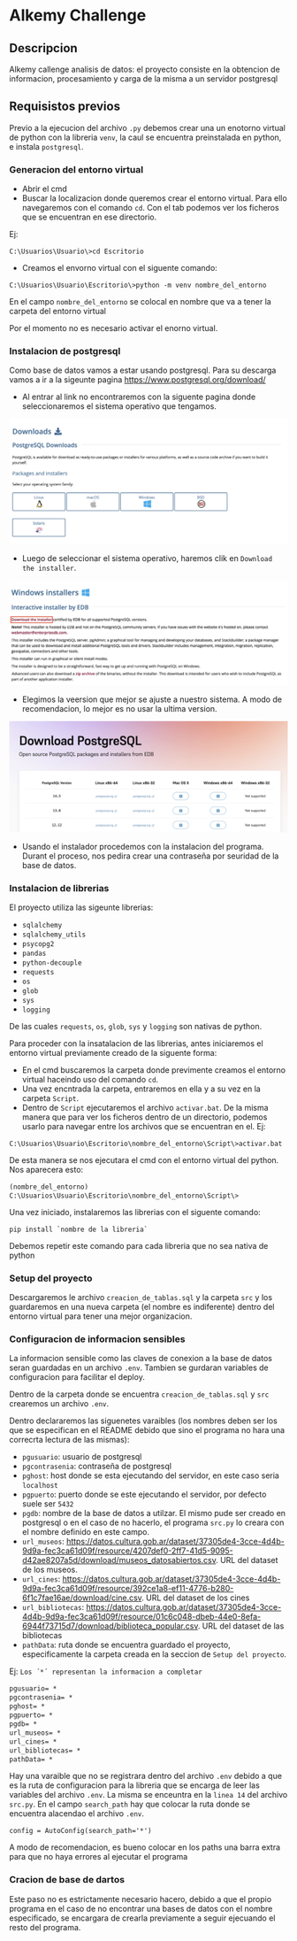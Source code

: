 # Alkemy Challenge

## Descripcion
Alkemy callenge analisis de datos: el proyecto consiste en la obtencion de informacion, procesamiento y carga de la misma a un servidor postgresql

## Requisistos previos
Previo a la ejecucion del archivo `.py` debemos crear una un enotorno virtual de python con la libreria `venv`, la caul se encuentra preinstalada en python, e instala `postgresql`.

### Generacion del entorno virtual
* Abrir el cmd
* Buscar la localizacion donde queremos crear el entorno virtual. Para ello navegaremos con el comando `cd`. Con el tab podemos ver los ficheros que se encuentran en ese directorio.

Ej:
```
C:\Usuarios\Usuario\>cd Escritorio
```
* Creamos el envorno virtual con el siguente comando:
```
C:\Usuarios\Usuario\Escritorio\>python -m venv nombre_del_entorno
```
En el campo `nombre_del_entorno` se colocal en nombre que va a tener la carpeta del entorno virtual

Por el momento no es necesario activar el enorno virtual.

### Instalacion de postgresql
Como base de datos vamos a estar usando postgresql. Para su descarga vamos a ir a la sigeunte pagina https://www.postgresql.org/download/

* Al entrar al link no encontraremos con la siguente pagina donde seleccionaremos el sistema operativo que tengamos.
<img src=imagenes\pg_descarga_1.png>

* Luego de seleccionar el sistema operativo, haremos clik en `Download the installer`.
<img src=imagenes\pg_descarga_2.png>

* Elegimos la veersion que mejor se ajuste a nuestro sistema. A modo de recomendacion, lo mejor es no usar la ultima version.
<img src=imagenes\pg_descarga_3.png>

* Usando el instalador procedemos con la instalacion del programa. Durant el proceso, nos pedira crear una contraseña por seuridad de la base de datos.

### Instalacion de librerias
El proyecto utiliza las sigeunte librerias:
* `sqlalchemy`
* `sqlalchemy_utils`
* `psycopg2`
* `pandas`
* `python-decouple`
* `requests`
* `os`
* `glob`
* `sys`
* `logging`

De las cuales `requests`, `os`, `glob`, `sys` y `logging` son nativas de python.

Para proceder con la insatalacion de las librerias, antes iniciaremos el entorno virtual previamente creado de la siguente forma:
* En el cmd buscaremos la carpeta donde previmente creamos el entorno virtual haceindo uso del comando `cd`.
* Una vez encntrada la carpeta, entraremos en ella y a su vez en la carpeta `Script`.
* Dentro de `Script` ejecutaremos el archivo `activar.bat`. De la misma manera que para ver los ficheros dentro de un directorio, podemos usarlo para navegar entre los archivos que se encuentran en el.
Ej:
```
C:\Usuarios\Usuario\Escritorio\nombre_del_entorno\Script\>activar.bat
```
De esta manera se nos ejecutara el cmd con el entorno virtual del python. Nos aparecera esto:
```
(nombre_del_entorno) C:\Usuarios\Usuario\Escritorio\nombre_del_entorno\Script\>
```
Una vez iniciado, instalaremos las librerias con el siguente comando:
```
pip install `nombre de la libreria`
```
Debemos repetir este comando para cada libreria que no sea nativa de python

### Setup del proyecto
Descargaremos le archivo `creacion_de_tablas.sql` y la carpeta `src` y los guardaremos en una nueva carpeta (el nombre es indiferente) dentro del entorno virtual para tener una mejor organizacion.

### Configuracion de informacion sensibles
La informacion sensible como las claves de conexion a la base de datos seran guardadas en un archivo `.env`. Tambien se gurdaran variables de configuracion para facilitar el deploy.

Dentro de la carpeta donde se encuentra `creacion_de_tablas.sql` y `src` crearemos un archivo `.env`. 

Dentro declararemos las siguenetes varaibles (los nombres deben ser los que se especifican en el README debido que sino el programa no hara una correcrta lectura de las mismas):
* `pgusuario`: usuario de postgresql
* `pgcontrasenia`: contraseña de postgresql
* `pghost`: host donde se esta ejecutando del servidor, en este caso seria `localhost`
* `pgpuerto`: puerto donde se este ejecutando el servidor, por defecto suele ser `5432`
* `pgdb`: nombre de la base de datos a utilzar. El mismo pude ser creado en postgresql o en el caso de no hacerlo, el programa `src.py` lo creara con el nombre definido en este campo.
* `url_museos`: https://datos.cultura.gob.ar/dataset/37305de4-3cce-4d4b-9d9a-fec3ca61d09f/resource/4207def0-2ff7-41d5-9095-d42ae8207a5d/download/museos_datosabiertos.csv. URL del dataset de los museos. 
* `url_cines`: https://datos.cultura.gob.ar/dataset/37305de4-3cce-4d4b-9d9a-fec3ca61d09f/resource/392ce1a8-ef11-4776-b280-6f1c7fae16ae/download/cine.csv. URL del dataset de los cines
* `url_bibliotecas`: https://datos.cultura.gob.ar/dataset/37305de4-3cce-4d4b-9d9a-fec3ca61d09f/resource/01c6c048-dbeb-44e0-8efa-6944f73715d7/download/biblioteca_popular.csv. URL del dataset de las bibliotecas
* `pathData`: ruta donde se encuentra guardado el proyecto, especificamente la carpeta creada en la seccion de `Setup del proyecto`.

Ej: `Los ´*´ representan la informacion a completar`
```
pgusuario= *
pgcontrasenia= *
pghost= *
pgpuerto= *
pgdb= *
url_museos= *
url_cines= *
url_bibliotecas= *
pathData= *
```
Hay una varaible que no se registrara dentro del archivo `.env` debido a que es la ruta de configuracion para la libreria que se encarga de leer las variables del archivo `.env`. La misma se enceuntra en la `linea 14` del archivo `src.py`. En el campo `search_path` hay que colocar la ruta donde se encuentra alacendao el archivo `.env`.
```
config = AutoConfig(search_path='*')
```
A modo de recomendacion, es bueno colocar en los paths una barra extra para que no haya errores al ejecutar el programa

### Cracion de base de dartos
Este paso no es estrictamente necesario hacero, debido a que el propio programa en el caso de no encontrar una bases de datos con el nombre especificado, se encargara de crearla previamente a seguir ejecuando el resto del programa.






